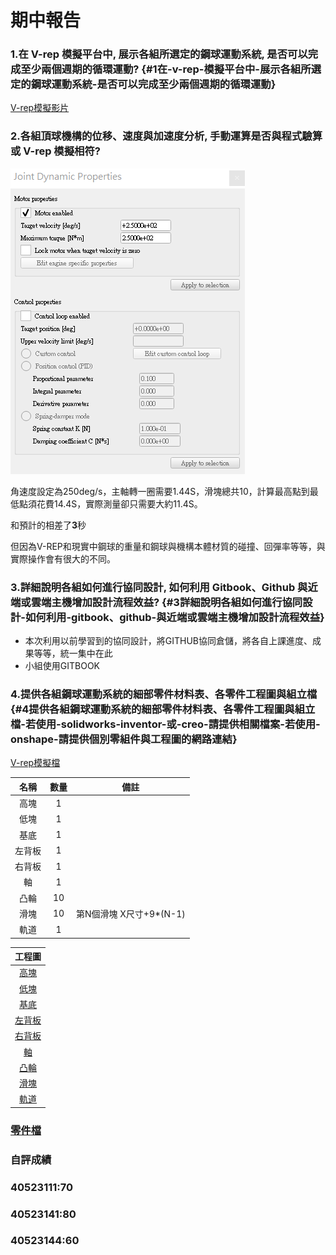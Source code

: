 # 期中報告

### 1.在 V-rep 模擬平台中, 展示各組所選定的鋼球運動系統, 是否可以完成至少兩個週期的循環運動? {#1在-v-rep-模擬平台中-展示各組所選定的鋼球運動系統-是否可以完成至少兩個週期的循環運動}

[V-rep模擬影片](https://www.youtube.com/watch?v=PKRDGNYo1MM)

### 2.各組頂球機構的位移、速度與加速度分析, 手動運算是否與程式驗算或 V-rep 模擬相符?

![](assets/未命名.png)

角速度設定為250deg/s，主軸轉一圈需要1.44S，滑塊總共10，計算最高點到最低點須花費14.4S，實際測量卻只需要大約11.4S。

和預計的相差了**3**秒

但因為V-REP和現實中鋼球的重量和鋼球與機構本體材質的碰撞、回彈率等等，與實際操作會有很大的不同。

### 3.詳細說明各組如何進行協同設計, 如何利用 Gitbook、Github 與近端或雲端主機增加設計流程效益? {#3詳細說明各組如何進行協同設計-如何利用-gitbook、github-與近端或雲端主機增加設計流程效益}

* 本次利用以前學習到的協同設計，將GITHUB協同倉儲，將各自上課進度、成果等等，統一集中在此
* 小組使用GITBOOK

### 4.提供各組鋼球運動系統的細部零件材料表、各零件工程圖與組立檔 {#4提供各組鋼球運動系統的細部零件材料表、各零件工程圖與組立檔-若使用-solidworks-inventor-或-creo-請提供相關檔案-若使用-onshape-請提供個別零組件與工程圖的網路連結}

[V-rep模擬檔](https://github.com/s40523141/cd2018/tree/gh-pages/鋼球模擬機構/mech_design/v-rep_models)

| 名稱 | 數量 | 備註 |
| :---: | :---: | :---: |
| 高塊 | 1 |  |
| 低塊 | 1 |  |
| 基底 | 1 |  |
| 左背板 | 1 |  |
| 右背板 | 1 |  |
| 軸 | 1 |  |
| 凸輪 | 10 |  |
| 滑塊 | 10 | 第N個滑塊  X尺寸+9\*\(N-1\) |
| 軌道 | 1 |  |

| 工程圖 |
| :---: |
| [高塊](https://cad.onshape.com/documents/79f317acc95c962057761503/w/4b95593cdbc358d945bb24f6/e/f02df79b7e09eff5b5e400f6) |
| [低塊](https://cad.onshape.com/documents/79f317acc95c962057761503/w/4b95593cdbc358d945bb24f6/e/d91bcbffb8151919849a0db3) |
| [基底](https://cad.onshape.com/documents/79f317acc95c962057761503/w/4b95593cdbc358d945bb24f6/e/36d4fada1c28e918a728859c) |
| [左背板](https://cad.onshape.com/documents/79f317acc95c962057761503/w/4b95593cdbc358d945bb24f6/e/3486c73008ea40a484913b84) |
| [右背板](https://cad.onshape.com/documents/79f317acc95c962057761503/w/4b95593cdbc358d945bb24f6/e/72aac73d7b83af14deeb2eaa) |
| [軸](https://cad.onshape.com/documents/79f317acc95c962057761503/w/4b95593cdbc358d945bb24f6/e/bd48a7077d0baa16b18246bc) |
| [凸輪](https://cad.onshape.com/documents/79f317acc95c962057761503/w/4b95593cdbc358d945bb24f6/e/05320edfe8327ba87bddbc48) |
| [滑塊](https://cad.onshape.com/documents/79f317acc95c962057761503/w/4b95593cdbc358d945bb24f6/e/fa28cdbe6cdcaf2e3cb560e5) |
| [軌道](https://cad.onshape.com/documents/79f317acc95c962057761503/w/4b95593cdbc358d945bb24f6/e/dc84ae8986b6920d452c0ffe) |

### [零件檔](https://github.com/s40523141/cd2018/tree/gh-pages/鋼球模擬機構/mech_design/STL檔)

### 自評成績

### 40523111:70

### 40523141:80

### 40523144:60



